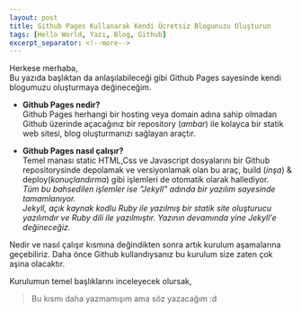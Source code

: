 ```yaml
---
layout: post
title: Github Pages Kullanarak Kendi Ücretsiz Blogunuzu Oluşturun
tags: [Hello World, Yazı, Blog, Github]
excerpt_separator: <!--more-->
---
```


Herkese merhaba,  
Bu yazıda başlıktan da anlaşılabileceği gibi Github Pages sayesinde kendi blogumuzu oluşturmaya değineceğim.


* **Github Pages nedir?**  
Github Pages herhangi bir hosting veya domain adına sahip olmadan Github üzerinde açacağınız bir repository (_ambar_) ile kolayca bir statik web sitesi, blog oluşturmanızı sağlayan araçtır.
<!--more-->
* **Github Pages nasıl çalışır?**  
Temel manası static HTML,Css ve Javascript dosyalarını bir Github repositorysinde depolamak ve versiyonlamak olan bu araç, build (_inşa_) & deploy(_konuçlandırma_) gibi işlemleri de otomatik olarak hallediyor.  
_Tüm bu bahsedilen işlemler ise "Jekyll" adında bir yazılım sayesinde tamamlanıyor.  
Jekyll, açık kaynak kodlu Ruby ile yazılmış bir statik site oluşturucu yazılımdır ve Ruby dili ile yazılmıştır.
Yazının devamında yine Jekyll'e değineceğiz._





Nedir ve nasıl çalışır kısmına değindikten sonra artık kurulum aşamalarına geçebiliriz.
Daha önce Github kullandıysanız bu kurulum size zaten çok aşina olacaktır.

Kurulumun temel başlıklarını inceleyecek olursak,

> Bu kısmı daha yazmamışım ama söz yazacağım :d


